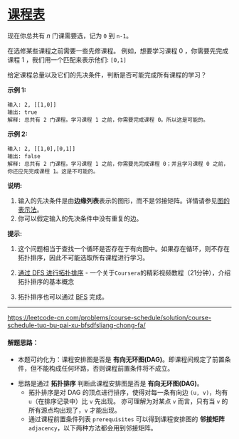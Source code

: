 # [课程表](https://leetcode-cn.com/problems/course-schedule/)

现在你总共有 *n* 门课需要选，记为 `0` 到 `n-1`。

 在选修某些课程之前需要一些先修课程。 例如，想要学习课程 0 ，你需要先完成课程 1 ，我们用一个匹配来表示他们: `[0,1]` 

 给定课程总量以及它们的先决条件，判断是否可能完成所有课程的学习？ 

 **示例 1:** 

```
输入: 2, [[1,0]] 
输出: true
解释: 总共有 2 门课程。学习课程 1 之前，你需要完成课程 0。所以这是可能的。
```

 **示例 2:** 

```
输入: 2, [[1,0],[0,1]]
输出: false
解释: 总共有 2 门课程。学习课程 1 之前，你需要先完成课程 0；并且学习课程 0 之前，你还应先完成课程 1。这是不可能的。
```

 **说明:** 

1. 输入的先决条件是由**边缘列表**表示的图形，而不是邻接矩阵。详情请参见[图的表示法](http://blog.csdn.net/woaidapaopao/article/details/51732947)。
2. 你可以假定输入的先决条件中没有重复的边。

 **提示:** 

1. 这个问题相当于查找一个循环是否存在于有向图中。如果存在循环，则不存在拓扑排序，因此不可能选取所有课程进行学习。 

2. [通过 DFS 进行拓扑排序](https://www.coursera.org/specializations/algorithms) - 一个关于`Coursera`的精彩视频教程（21分钟），介绍拓扑排序的基本概念 

3. 拓扑排序也可以通过 [BFS](https://baike.baidu.com/item/宽度优先搜索/5224802?fr=aladdin&fromid=2148012&fromtitle=广度优先搜索) 完成。 

---

 https://leetcode-cn.com/problems/course-schedule/solution/course-schedule-tuo-bu-pai-xu-bfsdfsliang-chong-fa/ 

#### 解题思路：

- 本题可约化为：课程安排图是否是 **有向无环图(DAG)**。即课程间规定了前置条件，但不能构成任何环路，否则课程前置条件将不成立。

* 思路是通过 **拓扑排序** 判断此课程安排图是否是 **有向无环图(DAG)**。 
  * 拓扑排序是对 DAG 的顶点进行排序，使得对每一条有向边 `(u, v)`，均有 `u`（在排序记录中）比 `v` 先出现。 亦可理解为对某点 `v` 而言，只有当 `v` 的所有源点均出现了，`v` 才能出现。 
  * 通过课程前置条件列表 `prerequisites` 可以得到课程安排图的 **邻接矩阵** `adjacency`，以下两种方法都会用到邻接矩阵。 
